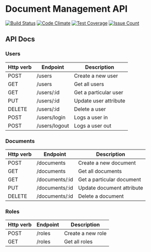 # Document Management API

[![Build Status][travis-image]][travis-url]
[![Code Climate][codeclimate-image]][codeclimate-url]
[![Test Coverage][test-coverage-image]][test-coverage-url]
[![Issue Count][issues-image]][issues-url]


## API Docs

### Users

Http verb | Endpoint | Description
------------|----------|-------------
POST | /users | Create a new user
GET | /users | Get all users
GET | /users/:id | Get a particular user
PUT | /users/:id | Update user attribute
DELETE | /users/:id | Delete a user
POST | /users/login | Logs a user in
POST | /users/logout | Logs a user out

### Documents

Http verb | Endpoint | Description
------------|----------|-------------
POST | /documents | Create a new document
GET | /documents | Get all documents
GET | /documents/:id | Get a particular document
PUT | /documents/:id | Update document attribute
DELETE | /documents/:id | Delete a document

### Roles

Http verb | Endpoint | Description
------------|----------|-------------
POST | /roles | Create a new role
GET | /roles | Get all roles

[travis-url]: https://travis-ci.org/azemoh/doc-man-api
[travis-image]: https://travis-ci.org/azemoh/doc-man-api.svg

[codeclimate-url]: https://codeclimate.com/github/azemoh/doc-man-api
[codeclimate-image]: https://codeclimate.com/github/azemoh/doc-man-api/badges/gpa.svg

[test-coverage-url]: https://codeclimate.com/github/azemoh/doc-man-api/coverage
[test-coverage-image]: https://codeclimate.com/github/azemoh/doc-man-api/badges/coverage.svg

[issues-image]: https://codeclimate.com/github/azemoh/doc-man-api/badges/issue_count.svg
[issues-url]: https://codeclimate.com/github/azemoh/doc-man-api
